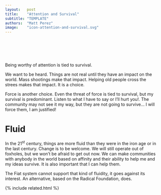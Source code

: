 ```yaml
---
layout:   post
title:    "Attention and Survival"
subtitle: "TEMPLATE"
authors:  "Matt Perez"
image:    "icon-attention-and-survival.svg"
---
```


<div style="display:none;">
 <p>Being worthy of attention supports our survival.</p>
</div>

<h1>&nbsp;</h1>
 <p>Being worthy of attention is tied to survival.</p>
 <p>We want to be heard. Things are not real until they have an impact on the world. Mass shootings make that impact. Helping old people cross the strees makes that impact. It is a choice.</p>
 <p>Force is another choice. Even the threat of force is tied to survival, but my survival is predominant. <span class="_quotespan">Listen to what I have to say or I&rsquo;ll hurt you!</span>. <span class="_quotespan">The community may not see it my way, but they are not going to survive&hellip; I will force them, I am justified!</span></p>

<h1>Fluid</h1>
 <p>In the 21<sup>st</sup> century, things are more fluid than they were in the iron age or in the last century. Change is to be welcome. We will still operate out of foxholes, but we won&rsquo;t be afraid to get out now. We can make communities with anybody in the world based on affinity and their ability to help me and my ideas survive. It is also important that I can help them.</p>
 <p>The <span class="_paradigm">Fiat</span> system cannot support that kind of fluidity, it goes against its interest. An alternative, based on the <span class="_paradigm">Radical Foundation</span>, does.</p>

{% include related.html %}